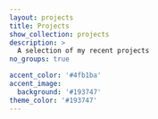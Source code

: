 ```yaml
---
layout: projects
title: Projects
show_collection: projects
description: >
  A selection of my recent projects
no_groups: true

accent_color: '#4fb1ba'
accent_image:
  background: '#193747'
theme_color: '#193747'
---
```

